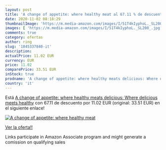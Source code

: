 ```yaml
---
layout: post
title: 'A change of appetite: where healthy meat al 67.11 % de descuento'
date: 2020-11-02 08:18:29
thumbnailImage: 'https://m.media-amazon.com/images/I/51T4kIyphoL._SL200_.jpg'
images: [ 'https://m.media-amazon.com/images/I/51T4kIyphoL._SL200_.jpg' ]
comments: true
category: ofertas
author: ring
slug: '1845337840-it'
description:
actualPrice: 11.02 EUR
currency: EUR
price: 11.02
comparePrice: 33.51 EUR
inStock: true
prodname: 'A change of appetite: where healthy meats delicious: Where delicious meets healthy'
country: 'it'
---
```


Está [A change of appetite: where healthy meats delicious: Where delicious meets healthy](https://www.amazon.it/dp/1845337840/?tag=tolees00-21) con 67.11 de descuento por 11.02 EUR (original: 33.51 EUR) en el siguiente enlace!

[![A change of appetite: where healthy meat](https://m.media-amazon.com/images/I/51T4kIyphoL._SL200_.jpg)](https://www.amazon.it/dp/1845337840/?tag=tolees00-21)

[Ver la oferta!!](https://www.amazon.it/dp/1845337840/?tag=tolees00-21)

Links participate in Amazon Associate program and might generate a comission on qualifying sales


